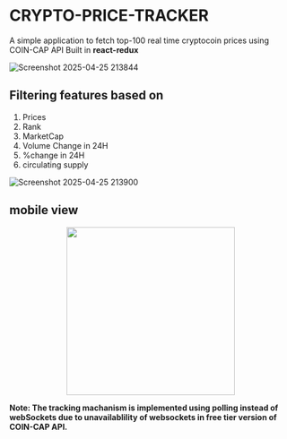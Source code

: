 # CRYPTO-PRICE-TRACKER
A simple application to fetch top-100 real time cryptocoin prices using COIN-CAP API 
Built in **react-redux**

![Screenshot 2025-04-25 213844](https://github.com/user-attachments/assets/30afe5ad-a39a-411a-ac20-532d24b3a770)

## Filtering features based on

 1. Prices
 2. Rank
 3. MarketCap
 4. Volume Change in 24H
 5. %change in 24H
 6. circulating supply

![Screenshot 2025-04-25 213900](https://github.com/user-attachments/assets/bdbc9128-d98e-44ea-ac96-7bd2d65cb26b)

## mobile view 
<p align="center">
  <img src="https://github.com/user-attachments/assets/3de4fe53-e809-4697-8c80-8c594ed49455" width="300">
</p>



**Note: The tracking machanism is implemented using polling instead of webSockets due to unavailablility of websockets in free tier version of COIN-CAP API.**

